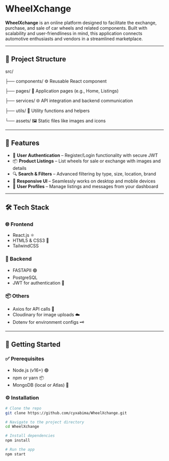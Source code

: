 # WheelXchange

**WheelXchange** is an online platform designed to facilitate the exchange, purchase, 
and sale of car wheels and related components. Built with scalability and user-friendliness 
in mind, this application connects automotive enthusiasts and vendors in a streamlined marketplace.

---

## 📁 Project Structure
src/

├── components/ ⚙️ Reusable React component

├── pages/ 📄 Application pages (e.g., Home, Listings)

├── services/ 🌐 API integration and backend communication

├── utils/ 🧠 Utility functions and helpers

└──  assets/ 🖼️ Static files like images and icons

---

## 🚀 Features

- 🔐 **User Authentication** – Register/Login functionality with secure JWT
- 📦 **Product Listings** – List wheels for sale or exchange with images and details
- 🔍 **Search & Filters** – Advanced filtering by type, size, location, brand
- 📱 **Responsive UI** – Seamlessly works on desktop and mobile devices
- 🧾 **User Profiles** – Manage listings and messages from your dashboard

---

## 🛠️ Tech Stack

### 🌐 Frontend
- React.js ⚛️
- HTML5 & CSS3 🎨
- TailwindCSS

### 🧪 Backend
- FASTAPII 🟢
- PostgreSQL
- JWT for authentication 🔑

### 📦 Others
- Axios for API calls 🔄
- Cloudinary for image uploads ☁️
- Dotenv for environment configs 🗝️

---

## 🧪 Getting Started

### ✅ Prerequisites

- Node.js (v16+) 🟢
- npm or yarn 📦
- MongoDB (local or Atlas) 🍃

### ⚙️ Installation

```bash
# Clone the repo
git clone https://github.com/cyxabima/WheelXchange.git

# Navigate to the project directory
cd WheelXchange

# Install dependencies
npm install

# Run the app
npm start
